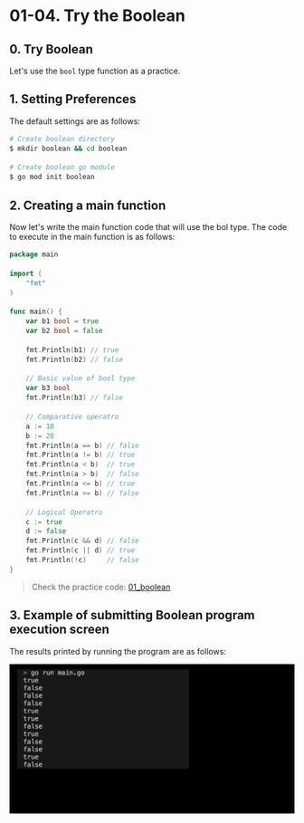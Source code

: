 # 01-04. Try the Boolean

## 0. Try Boolean
Let's use the `bool` type function as a practice.

## 1. Setting Preferences
The default settings are as follows:
```sh
# Create boolean directory
$ mkdir boolean && cd boolean

# Create boolean go module
$ go mod init boolean
```

## 2. Creating a main function
Now let's write the main function code that will use the bol type. The code to execute in the main function is as follows:
```go
package main

import (
	"fmt"
)

func main() {
	var b1 bool = true
	var b2 bool = false

	fmt.Println(b1) // true
	fmt.Println(b2) // false

	// Basic value of bool type
	var b3 bool
	fmt.Println(b3) // false

	// Comparative operatro 
	a := 10
	b := 20
	fmt.Println(a == b) // false
	fmt.Println(a != b) // true
	fmt.Println(a < b)  // true
	fmt.Println(a > b)  // false
	fmt.Println(a <= b) // true
	fmt.Println(a >= b) // false

	// Logical Operatro
	c := true
	d := false
	fmt.Println(c && d) // false
	fmt.Println(c || d) // true
	fmt.Println(!c)     // false
}
```
> Check the practice code: [01_boolean](../code/01_boolean/)

## 3. Example of submitting Boolean program execution screen
The results printed by running the program are as follows:

<div style="text-align: center;">
   <img src="../assets/01_basic_bool_result_example.png" alt="01_basic_bool_result_example" width="600"/>
</div>
